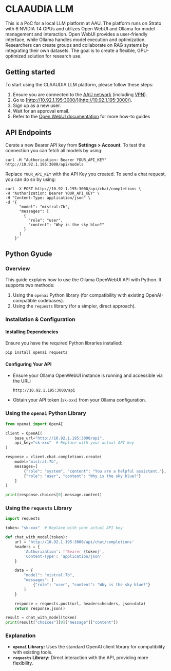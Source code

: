 # CLAAUDIA LLM
This is a PoC for a local LLM platform at AAU. The platform runs on Strato with 6 NVIDIA T4 GPUs and utilizes Open WebUI and Ollama for model management and interaction. Open WebUI provides a user-friendly interface, while Ollama handles model execution and optimization. Researchers can create groups and collaborate on RAG systems by integrating their own datasets. The goal is to create a flexible, GPU-optimized solution for research use.

## Getting started

To start using the CLAAUDIA LLM platform, please follow these steps:

1. Ensure you are connected to the [AAU network](https://www.en.its.aau.dk/instructions/wi-fi) (including [VPN](https://www.en.its.aau.dk/instructions/vpn)).
2. Go to [http://10.92.1.195:3000/](http://10.92.1.195:3000/).
3. Sign up as a new user.
4. Wait for an approval email.
5. Refer to the [Open WebUI documentation](https://docs.openwebui.com/) for more how-to guides

## API Endpoints

Cerate a new Bearer API key from **Settings > Account**. To test the connection you can fetch all models by using:

```
curl -H "Authorization: Bearer YOUR_API_KEY" http://10.92.1.195:3000/api/models
```

Replace `YOUR_API_KEY` with the API Key you created. To send a chat request, you can do so by using:

```
curl -X POST http://10.92.1.195:3000/api/chat/completions \
-H "Authorization: Bearer YOUR_API_KEY" \
-H "Content-Type: application/json" \
-d '{
      "model": "mistral:7b",
      "messages": [
        {
          "role": "user",
          "content": "Why is the sky blue?"
        }
      ]
    }'
```

## Python Gyude

### Overview
This guide explains how to use the Ollama OpenWebUI API with Python. It supports two methods:

1. Using the `openai` Python library (for compatibility with existing OpenAI-compatible codebases).
2. Using the `requests` library (for a simpler, direct approach).

### Installation & Configuration

#### Installing Dependencies
Ensure you have the required Python libraries installed:
```bash
pip install openai requests
```

#### Configuring Your API
- Ensure your Ollama OpenWebUI instance is running and accessible via the URL:
  ```
  http://10.92.1.195:3000/api
  ```
- Obtain your API token (`sk-xxx`) from your Ollama configuration.

### Using the `openai` Python Library

```python
from openai import OpenAI

client = OpenAI(
    base_url="http://10.92.1.195:3000/api",
    api_key="sk-xxx"  # Replace with your actual API key
)

response = client.chat.completions.create(
    model="mistral:7b",
    messages=[
        {"role": "system", "content": "You are a helpful assistant."},
        {"role": "user", "content": "Why is the sky blue?"}
    ]
)

print(response.choices[0].message.content)
```

### Using the `requests` Library

```python
import requests

token= "sk-xxx"  # Replace with your actual API key

def chat_with_model(token):
    url = 'http://10.92.1.195:3000/api/chat/completions'
    headers = {
        'Authorization': f'Bearer {token}',
        'Content-Type': 'application/json'
    }

    data = {
        "model": "mistral:7b",
        "messages": [
            {"role": "user", "content": "Why is the sky blue?"}
        ]
    }

    response = requests.post(url, headers=headers, json=data)
    return response.json()

result = chat_with_model(token)
print(result["choices"][0]["message"]["content"])
```

### Explanation
- **`openai` Library:** Uses the standard OpenAI client library for compatibility with existing tools.
- **`requests` Library:** Direct interaction with the API, providing more flexibility.

